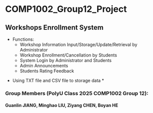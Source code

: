 # COMP1002_Group12_Project

## Workshops Enrollment System
- Functions:
  - Workshop Information Input/Storage/Update/Retrieval by Administrator
  - Workshop Enrollment/Cancellation by Students
  - System Login by Administrator and Students
  - Admin Announcements
  - Students Rating Feedback
 
* Using TXT file and CSV file to storage data *

### Group Members (PolyU Class 2025 COMP1002 Group 12): 
#### Guanlin JIANG, Minghao LIU, Ziyang CHEN, Boyan HE

